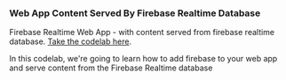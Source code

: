 ###  Web App Content Served By Firebase Realtime Database

Firebase Realtime Web App - with content served from firebase realtime database. [Take the codelab here](https://pwafire.org/developer/codelabs/firebase-realtime-database-for-web/).

In this codelab, we're going to learn how to add firebase to your web app and serve content from the Firebase Realtime database
